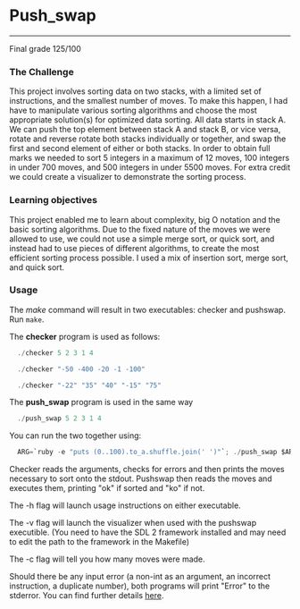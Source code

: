 # **Push_swap**
_________________________________
Final grade 125/100

### The Challenge 
This project involves sorting data on two stacks, with a limited set of instructions, and the smallest number of moves. To make this happen, I had have to manipulate various sorting algorithms and choose the most appropriate solution(s) for optimized data sorting.
All data starts in stack A. We can push the top element between stack A and stack B, or vice versa, rotate and reverse rotate both stacks individually or together, and swap the first and second element of either or both stacks. In order to obtain full marks we needed to sort 5 integers in a maximum of 12 moves, 100 integers in under 700 moves, and 500 integers in under 5500 moves. For extra credit we could create a visualizer to demonstrate the sorting process. 

### Learning objectives 
This project enabled me to learn about complexity, big O notation and the basic sorting algorithms. Due to the fixed nature of the moves we were allowed to use, we could not use a simple merge sort, or quick sort, and instead had to use pieces of different algorithms, to create the most efficient sorting process possible. I used a mix of insertion sort, merge sort, and quick sort. 

### Usage
The *make* command will result in two executables: checker and pushswap. Run ```make```.

The **checker** program is used as follows:
```c
  ./checker 5 2 3 1 4
```
```c
  ./checker "-50 -400 -20 -1 -100"
```
```c
  ./checker "-22" "35" "40" "-15" "75"
```

The **push_swap** program is used in the same way
```c
  ./push_swap 5 2 3 1 4
```

You can run the two together using:
```c
  ARG=`ruby -e "puts (0..100).to_a.shuffle.join(' ')"`; ./push_swap $ARG | ./checker -v $ARG
```

Checker reads the arguments, checks for errors and then prints the moves necessary to sort onto the stdout. Pushswap then reads the moves and executes them, printing "ok" if sorted and "ko" if not. 

The -h flag will launch usage instructions on either executable. 

The -v flag will launch the visualizer when used with the pushswap executible. (You need to have the SDL 2 framework installed and may need to edit the path to the framework in the Makefile)

The -c flag will tell you how many moves were made. 


Should there be any input error (a non-int as an argument, an incorrect instruction, a duplicate number), both programs will print "Error" to the stderror. 
You can find further details [here](https://github.com/finolacahill/pushswap/blob/master/push_swap.en.pdf).

